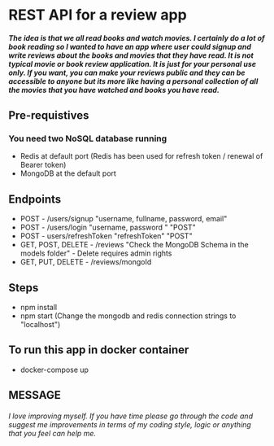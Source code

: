 
# REST API for a review app
##### The idea is that we all read books and watch movies. I certainly do a lot of book reading so I wanted to have an app where user could signup and write reviews about the books and movies that they have read. It is not typical movie or book review application. It is just for your personal use only. If you want, you can make your reviews public and they can be accessible to anyone but its more like having a personal collection of all the movies that you have watched and books you have read.

## Pre-requistives
### You need two NoSQL database running
* Redis at default port (Redis has been used for refresh token / renewal of Bearer token)
* MongoDB at the default port

## Endpoints
- POST - /users/signup "username, fullname, password, email"
- POST - /users/login "username, password " "POST"
- POST - users/refreshToken "refreshToken" "POST"
- GET, POST, DELETE - /reviews "Check the MongoDB Schema in the models folder" - Delete requires admin rights
- GET, PUT, DELETE - /reviews/mongoId

## Steps
* npm install
* npm start (Change the mongodb and redis connection strings to "localhost")

## To run this app in docker container
* docker-compose up

## MESSAGE
###### I love improving myself. If you have time please go through the code and suggest me improvements in terms of my coding style, logic or anything that you feel can help me.